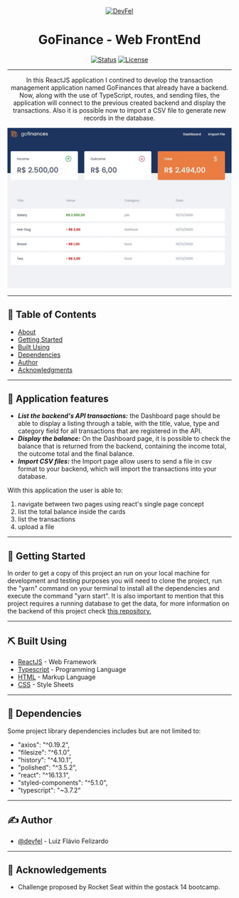 <p align="center">
  <a href="https://devfel.com/" rel="noopener">
 <img  src="https://devfel.com/imgs/devfel-logo-01.JPG" alt="DevFel"></a>
</p>

<h1 align="center">GoFinance - Web FrontEnd</h1>

<div align="center">

[![Status](https://img.shields.io/badge/status-active-success.svg)]()
[![License](https://img.shields.io/badge/license-MIT-blue.svg)](/LICENSE)

</div>

---

<p align="center"> 
In this ReactJS application I contined to develop the transaction management application named GoFinances that already have a backend. 
Now, along with the use of TypeScript, routes, and sending files, the application will connect to the previous created backend and display the transactions. Also it is possible now to import a CSV file to generate new records in the database.
  </p>

  <p align="center">
  <a href="" rel="noopener">
 <img  width="600px" src="./src/assets/gofinance-frontend.gif" alt="GoFinance"></a>
</p>

---

## 📝 Table of Contents

- [About](#about)
- [Getting Started](#getting_started)
- [Built Using](#built_using)
- [Dependencies](#dependencies)
- [Author](#authors)
- [Acknowledgments](#acknowledgement)

---

## 🧐 Application features <a name = "about"></a>

- **_List the backend's API transactions:_** the Dashboard page should be able to display a listing through a table, with the title, value, type and category field for all transactions that are registered in the API.
- **_Display the balance:_** On the Dashboard page, it is possible to check the balance that is returned from the backend, containing the income total, the outcome total and the final balance.
- **_Import CSV files:_** the Import page allow users to send a file in csv format to your backend, which will import the transactions into your database.

With this application the user is able to:<br/>

1. navigate between two pages using react's single page concept <br/>
1. list the total balance inside the cards <br/>
1. list the transactions <br/>
1. upload a file

---

## 🏁 Getting Started <a name = "getting_started"></a>

In order to get a copy of this project an run on your local machine for development and testing purposes you will need to clone the project, run the "yarn" command on your terminal to install all the dependencies and execute the command "yarn start".
It is also important to mention that this project requires a running database to get the data, for more information on the backend of this project check <a href="https://github.com/devfel/goFinance-backend" rel="noopener">this repository.</a>

---

## ⛏️ Built Using <a name = "built_using"></a>

- [ReactJS](https://reactjs.org/) - Web Framework
- [Typescript](https://www.typescriptlang.org/) - Programming Language
- [HTML](https://pt.wikipedia.org/wiki/HTML) - Markup Language
- [CSS](https://en.wikipedia.org/wiki/CSS) - Style Sheets

---

## 🔁 Dependencies <a name = "dependencies"></a>

Some project library dependencies includes but are not limited to:

- "axios": "^0.19.2",
- "filesize": "^6.1.0",
- "history": "^4.10.1",
- "polished": "^3.5.2",
- "react": "^16.13.1",
- "styled-components": "^5.1.0",
- "typescript": "~3.7.2"

---

## ✍️ Author <a name = "authors"></a>

- [@devfel](https://github.com/devfel) - Luiz Flávio Felizardo

---

## 🎉 Acknowledgements <a name = "acknowledgement"></a>

- Challenge proposed by Rocket Seat within the gostack 14 bootcamp.
